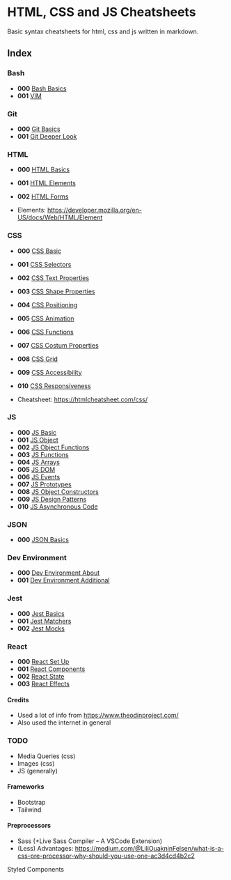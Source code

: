# HTML, CSS and JS Cheatsheets
Basic syntax cheatsheets for html, css and js written in markdown.

## Index

### Bash

- **000**  [Bash Basics](bash_000_basic.md)
- **001**  [VIM](bash_000_vim.md)

### Git

- **000** [Git Basics](git_000_basics.md)
- **001** [Git Deeper Look](git_001_deeper_look.md)

### HTML

- **000**  [HTML Basics](html_000_basic.md)
- **001**  [HTML Elements](html_001_elements.md)
- **002**  [HTML Forms](html_002_forms.md)

- Elements: https://developer.mozilla.org/en-US/docs/Web/HTML/Element

### CSS

- **000**  [CSS Basic](css_000_basic.md)
- **001**  [CSS Selectors](css_001_selectors.md)
- **002**  [CSS Text Properties](css_002_text_properties.md)
- **003**  [CSS Shape Properties](css_003_shape_properties.md)
- **004**  [CSS Positioning](css_004_positioning.md)
- **005**  [CSS Animation](css_005_animation.md)
- **006**  [CSS Functions](css_006_functions.md)
- **007**  [CSS Costum Properties](css_007_costum_properties.md)
- **008**  [CSS Grid](css_008_grid.md)
- **009**  [CSS Accessibility](css_009_accessibility.md)
- **010**  [CSS Responsiveness](css_010_responsiveness.md)


- Cheatsheet: https://htmlcheatsheet.com/css/

### JS
- **000**  [JS Basic](js_000_basic.md)
- **001**  [JS Object](js_001_object.md)
- **002**  [JS Object Functions](js_002_object_functions.md)
- **003**  [JS Functions](js_003_functions.md)
- **004**  [JS Arrays](js_004_arrays.md)
- **005**  [JS DOM](js_005_dom.md)
- **006**  [JS Events](js_006_events.md)
- **007**  [JS Prototypes](js_007_prototype.md)
- **008**  [JS Object Constructors](js_009_object_constructors.md)
- **009**  [JS Design Patterns](js_009_design_patterns.md)
- **010**  [JS Asynchronous Code](js_010_asynchronous_code.md)

### JSON
- **000**  [JSON Basics](json_000_basics.md)

### Dev Environment

- **000**  [Dev Environment About](dev_environment_000_about.md)
- **001**  [Dev Environment Additional](dev_environment_001_additional.md)

### Jest

- **000** [Jest Basics](jest_000_basics.md)
- **001** [Jest Matchers](jest_001_matchers.md)
- **002** [Jest Mocks](jest_002_mocks.md)

### React

- **000** [React Set Up](react_000_set_up.md)
- **001** [React Components](react_001_components.md)
- **002** [React State](react_002_state.md)
- **003** [React Effects](react_003_effects.md)


#### Credits

- Used a lot of info from https://www.theodinproject.com/
- Also used the internet in general

### TODO
- Media Queries (css)
- Images (css)
- JS (generally)

#### Frameworks
- Bootstrap
- Tailwind

#### Preprocessors
- Sass (+Live Sass Compiler – A VSCode Extension)
- (Less)
Advantages: https://medium.com/@LiliOuakninFelsen/what-is-a-css-pre-processor-why-should-you-use-one-ac3d4cd4b2c2


Styled Components

